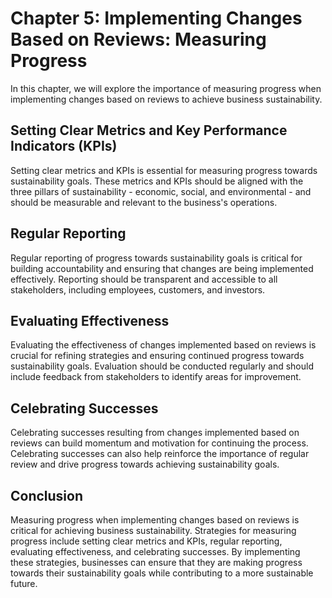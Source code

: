 Chapter 5: Implementing Changes Based on Reviews: Measuring Progress
====================================================================

In this chapter, we will explore the importance of measuring progress when implementing changes based on reviews to achieve business sustainability.

Setting Clear Metrics and Key Performance Indicators (KPIs)
-----------------------------------------------------------

Setting clear metrics and KPIs is essential for measuring progress towards sustainability goals. These metrics and KPIs should be aligned with the three pillars of sustainability - economic, social, and environmental - and should be measurable and relevant to the business's operations.

Regular Reporting
-----------------

Regular reporting of progress towards sustainability goals is critical for building accountability and ensuring that changes are being implemented effectively. Reporting should be transparent and accessible to all stakeholders, including employees, customers, and investors.

Evaluating Effectiveness
------------------------

Evaluating the effectiveness of changes implemented based on reviews is crucial for refining strategies and ensuring continued progress towards sustainability goals. Evaluation should be conducted regularly and should include feedback from stakeholders to identify areas for improvement.

Celebrating Successes
---------------------

Celebrating successes resulting from changes implemented based on reviews can build momentum and motivation for continuing the process. Celebrating successes can also help reinforce the importance of regular review and drive progress towards achieving sustainability goals.

Conclusion
----------

Measuring progress when implementing changes based on reviews is critical for achieving business sustainability. Strategies for measuring progress include setting clear metrics and KPIs, regular reporting, evaluating effectiveness, and celebrating successes. By implementing these strategies, businesses can ensure that they are making progress towards their sustainability goals while contributing to a more sustainable future.


